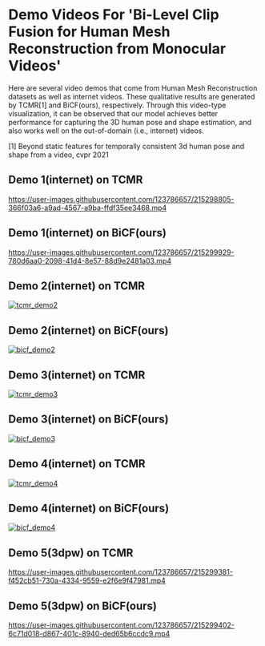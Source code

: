 # Demo Videos For 'Bi-Level Clip Fusion for Human Mesh Reconstruction from Monocular Videos'
Here are several video demos that come from Human Mesh Reconstruction datasets as well as internet videos. These qualitative results are generated by TCMR[1] and BiCF(ours), respectively. Through this video-type visualization, it can be observed that our model achieves better performance for capturing the 3D human pose and shape estimation, and also works well on the out-of-domain (i.e., internet) videos.

[1] Beyond static features for temporally consistent 3d human pose and shape from a video, cvpr 2021

## Demo 1(internet) on TCMR
https://user-images.githubusercontent.com/123786657/215298805-366f03a6-a9ad-4567-a9ba-ffdf35ee3468.mp4

## Demo 1(internet) on BiCF(ours)
https://user-images.githubusercontent.com/123786657/215299929-780d6aa0-2098-41d4-8e57-88d9e2481a03.mp4


## Demo 2(internet) on TCMR
[![tcmr_demo2](https://res.cloudinary.com/marcomontalbano/image/upload/v1674958644/video_to_markdown/images/youtube--Ba1dGLU_Rw8-c05b58ac6eb4c4700831b2b3070cd403.jpg)](https://youtu.be/Ba1dGLU_Rw8 "tcmr_demo2")


## Demo 2(internet) on BiCF(ours)
[![bicf_demo2](https://res.cloudinary.com/marcomontalbano/image/upload/v1674959509/video_to_markdown/images/youtube--2blZODzUip0-c05b58ac6eb4c4700831b2b3070cd403.jpg)](https://youtu.be/2blZODzUip0 "bicf_demo2")


## Demo 3(internet) on TCMR
[![tcmr_demo3](https://res.cloudinary.com/marcomontalbano/image/upload/v1674967074/video_to_markdown/images/youtube--STIAZJrf0DI-c05b58ac6eb4c4700831b2b3070cd403.jpg)](https://youtu.be/STIAZJrf0DI "tcmr_demo3")

## Demo 3(internet) on BiCF(ours)
[![bicf_demo3](https://res.cloudinary.com/marcomontalbano/image/upload/v1674967172/video_to_markdown/images/youtube--h1UYm6S32mw-c05b58ac6eb4c4700831b2b3070cd403.jpg)](https://youtu.be/h1UYm6S32mw "bicf_demo3")

## Demo 4(internet) on TCMR
[![tcmr_demo4](https://res.cloudinary.com/marcomontalbano/image/upload/v1674959932/video_to_markdown/images/youtube--_e-y-63WSQU-c05b58ac6eb4c4700831b2b3070cd403.jpg)](https://youtu.be/_e-y-63WSQU "tcmr_demo4")

## Demo 4(internet) on BiCF(ours)
[![bicf_demo4](https://res.cloudinary.com/marcomontalbano/image/upload/v1674960151/video_to_markdown/images/youtube--3f7uSFdp94U-c05b58ac6eb4c4700831b2b3070cd403.jpg)](https://youtu.be/3f7uSFdp94U "bicf_demo4")

## Demo 5(3dpw) on TCMR
https://user-images.githubusercontent.com/123786657/215299381-f452cb51-730a-4334-9559-e2f6e9f47981.mp4

## Demo 5(3dpw) on BiCF(ours)
https://user-images.githubusercontent.com/123786657/215299402-6c71d018-d867-401c-8940-ded65b6ccdc9.mp4







